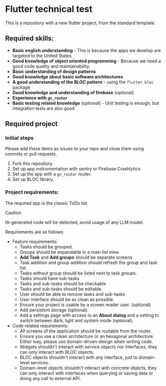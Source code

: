 # Flutter technical test

This is a repository with a new flutter project, from the standard template.

## Required skills:

- **Basic english understanding** - This is because the apps we develop are targeted to the United States.
- **Good knowledge of object oriented programming** - Because we need a good code quality and maintainability.
- **Basic understanding of design patterns**
- **Good knowledge about basic software architectures**
- **A good understanding of the BLOC pattern** - using the `flutter_bloc` package
- **Good knowledge and understanding of firebase** (optional)
- **Experience with `go_router`**
- **Basic testing related knowledge** (optional) - Unit testing is enough, but integration tests are also good

## Required project
### Initial steps

Please add these items as issues to your repo and close them using commits or pull requests.

1. Fork this repository.
1. Set up app instrumentation with sentry or Firebase Crashlytics.
1. Set up the app with a `go_router` router.
1. Set up BLOC library.

### **Project requirements:**

The required app is the classic ToDo list.

> [!CAUTION]
> IA-generated code will be detected, avoid usage of any LLM model.

Requirements are as follows:

- Feature requirements:
    - Tasks should be grouped.
    - Groups should be expandable in a main list view.
    - **Add Task** and **Add groups** should be separate screens
    - Task addition and group addition should refresh the group and task list.
    - Tasks without group should be listed next to task groups.
    - Tasks should have sub-tasks
    - Tasks and sub-tasks should be checkable
    - Tasks and sub-tasks should be editable.
    - User should be able to remove tasks and sub-tasks
    - User interface should be as clean as possible.
    - Ensure your project is usable by a screen reader user. (optional)
    - Add persistent storage (optional).
    - Add a settings page with access to an **About dialog** and a setting to switch between dark, light and system mode (optional).
- Code related requirements:
    - All screens of the application should be routable from the router.
    - Ensure you use a clean architecture or an hexagonal architecture. Either way, please use domain-driven-design when writing code.
    - Widgets shouldn't interact with service objects nor interfaces, they can only interact with BLOC objects.
    - BLOC objects shouldn't interact with any interface, just to domain-level services.
    - Domain-level objects shouldn't interact with concrete objects, they can only interact with interfaces when querying or saving data or doing any call to external API.


